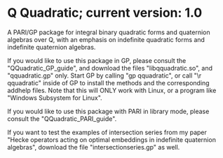 # Q Quadratic; current version: 1.0
A PARI/GP package for integral binary quadratic forms and quaternion algebras over Q, with an emphasis on indefinite quadratic forms and indefinite quaternion algebras.

If you would like to use this package in GP, please consult the "QQuadratic_GP_guide", and download the files "libqquadratic.so", and "qquadratic.gp" only. Start GP by calling "gp qquadratic", or call "\r qquadratic" inside of GP to install the methods and the corresponding addhelp files. Note that this will ONLY work with Linux, or a program like "Windows Subsystem for Linux".

If you would like to use this package with PARI in library mode, please consult the "QQuadratic_PARI_guide".

If you want to test the examples of intersection series from my paper "Hecke operators acting on optimal embeddings in indefinite quaternion algebras", download the file "intersectionseries.gp" as well.
